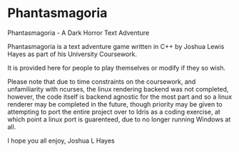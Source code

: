 # Phantasmagoria
Phantasmagoria - A Dark Horror Text Adventure

Phantasmagoria is a text adventure game written in C++ by Joshua Lewis Hayes as part of his University Coursework.

It is provided here for people to play themselves or modify if they so wish.

Please note that due to time constraints on the coursework, and unfamiliarity with ncurses, the linux rendering backend was not completed, however, the code itself is backend agnostic for the most part and so a linux renderer may be completed in the future, though priority may be given to attempting to port the entire project over to Idris as a coding exercise, at which point a linux port is guarenteed, due to no longer running Windows at all.

I hope you all enjoy,
Joshua L Hayes
